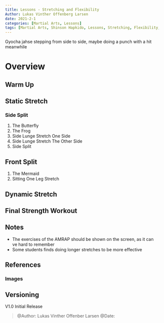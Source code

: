 ```yaml
---
title: Lessons - Stretching and Flexibility
Author: Lukas Vinther Offenberg Larsen
date: 2021-2-1
categories: [Martial Arts, Lessons]
tags: [Martial Arts, Shinson Hapkido, Lessons, Stretching, Flexibility, Strength, Kicks]
---
```


<!-- Ideas -->

Gyocha jahse stepping from side to side, maybe doing a punch with a hit meanwhile

<!-- Ideas -->

# Overview

## Warm Up

## Static Stretch

### Side Split

1. The Butterfly
2. The Frog
3. Side Lunge Stretch One Side
4. Side Lunge Stretch The Other Side
5. Side Split

## Front Split

1. The Mermaid
2. Sitting One Leg Stretch

## Dynamic Stretch

## Final Strength Workout

## Notes

- The exercises of the AMRAP should be shown on the screen, as it can ve hard to remember
- Some students finds doing longer stretches to be more effective

## References

### Images

## Versioning

V1.0 Initial Release

> @Author: Lukas Vinther Offenber Larsen
> @Date: 
